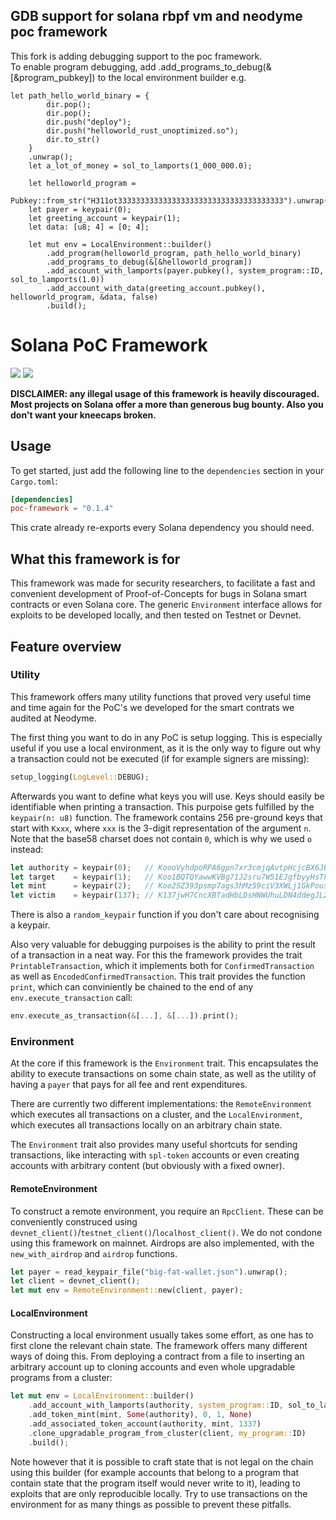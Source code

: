 ## GDB support for solana rbpf vm and neodyme poc framework  
This fork is adding debugging support to the poc framework.  
To enable program debugging, add .add_programs_to_debug(&[&program_pubkey]) to the local environment builder e.g.
```
let path_hello_world_binary = {
        dir.pop();
        dir.pop();
        dir.push("deploy");
        dir.push("helloworld_rust_unoptimized.so");
        dir.to_str()
    }
    .unwrap();
    let a_lot_of_money = sol_to_lamports(1_000_000.0);

    let helloworld_program =
        Pubkey::from_str("H311ot3333333333333333333333333333333333333").unwrap();
    let payer = keypair(0);
    let greeting_account = keypair(1);
    let data: [u8; 4] = [0; 4];
   
    let mut env = LocalEnvironment::builder()
        .add_program(helloworld_program, path_hello_world_binary)
        .add_programs_to_debug(&[&helloworld_program])
        .add_account_with_lamports(payer.pubkey(), system_program::ID, sol_to_lamports(1.0))
    	.add_account_with_data(greeting_account.pubkey(), helloworld_program, &data, false)
        .build();

```
  
    

# Solana PoC Framework

[![](https://img.shields.io/crates/v/poc-framework)](https://crates.io/crates/poc-framework) [![](https://docs.rs/poc-framework/badge.svg)](https://docs.rs/poc-framework/)

**DISCLAIMER: any illegal usage of this framework is heavily discouraged. Most projects on Solana offer a more than generous bug bounty. Also you don't want your kneecaps broken.**

## Usage
To get started, just add the following line to the `dependencies` section in your `Cargo.toml`:
```toml
[dependencies]
poc-framework = "0.1.4"
```
This crate already re-exports every Solana dependency you should need.

## What this framework is for
This framework was made for security researchers, to facilitate a fast and convenient development of Proof-of-Concepts for bugs in Solana smart contracts or even Solana core. The generic `Environment` interface allows for exploits to be developed locally, and then tested on Testnet or Devnet.

## Feature overview

### Utility
This framework offers many utility functions that proved very useful time and time again for the PoC's we developed for the smart contrats we audited at Neodyme.

The first thing you want to do in any PoC is setup logging. This is especially useful if you use a local environment, as it is the only way to figure out why a transaction could not be executed (if for example signers are missing):
```rust
setup_logging(LogLevel::DEBUG);
```

Afterwards you want to define what keys you will use. Keys should easily be identifiable when printing a transaction. This purpoise gets fulfilled by the `keypair(n: u8)` function. The framework contains 256 pre-ground keys that start with `Kxxx`, where `xxx` is the 3-digit representation of the argument `n`. Note that the base58 charset does not contain `0`, which is why we used `o` instead:
```rust
let authority = keypair(0);   // KoooVyhdpoRPA6gpn7xr3cmjqAvtpHcjcBX6JBKu1nf
let target    = keypair(1);   // Koo1BQTQYawwKVBg71J2sru7W51EJgfbyyHsTFCssRW
let mint      = keypair(2);   // Koo2SZ393psmp7ags3hMz59ciV3XWLj1GkPousNgTH1
let victim    = keypair(137); // K137jwH7CncXBTadHbLDsHNWUhuLDN4ddegJL2hmn6u
```
There is also a `random_keypair` function if you don't care about recognising a keypair.

Also very valuable for debugging purpoises is the ability to print the result of a transaction in a neat way. For this the framework provides the trait `PrintableTransaction`, which it implements both for `ConfirmedTransaction` as well as `EncodedConfirmedTransaction`. This trait provides the function `print`, which can conviniently be chained to the end of any `env.execute_transaction` call:
```rust
env.execute_as_transaction(&[...], &[...]).print();
```



### Environment
At the core if this framework is the `Environment` trait. This encapsulates the ability to execute transactions on some chain state, as well as the utility of having a `payer` that pays for all fee and rent expenditures.

There are currently two different implementations: the `RemoteEnvironment` which executes all transactions on a cluster, and the `LocalEnvironment`, which executes all transactions locally on an arbitrary chain state.

The `Environment` trait also provides many useful shortcuts for sending transactions, like interacting with `spl-token` accounts or even creating accounts with arbitrary content (but obviously with a fixed owner).

#### RemoteEnvironment
To construct a remote environment, you require an `RpcClient`. These can be conveniently construced using `devnet_client()`/`testnet_client()`/`localhost_client()`. We do not condone using this framework on mainnet. Airdrops are also implemented, with the `new_with_airdrop` and `airdrop` functions.
```rust
let payer = read_keypair_file("big-fat-wallet.json").unwrap();
let client = devnet_client();
let mut env = RemoteEnvironment::new(client, payer);
```

#### LocalEnvironment
Constructing a local environment usually takes some effort, as one has to first clone the relevant chain state. The framework offers many different ways of doing this. From deploying a contract from a file to inserting an arbitrary account up to cloning accounts and even whole upgradable programs from a cluster:
```rust
let mut env = LocalEnvironment::builder()
    .add_account_with_lamports(authority, system_program::ID, sol_to_lamports(10.0))
    .add_token_mint(mint, Some(authority), 0, 1, None)
    .add_associated_token_account(authority, mint, 1337)
    .clone_upgradable_program_from_cluster(client, my_program::ID)
    .build();
```
Note however that it is possible to craft state that is not legal on the chain using this builder (for example accounts that belong to a program that contain state that the program itself would never write to it), leading to exploits that are only reproducible locally. Try to use transactions on the environment for as many things as possible to prevent these pitfalls.
